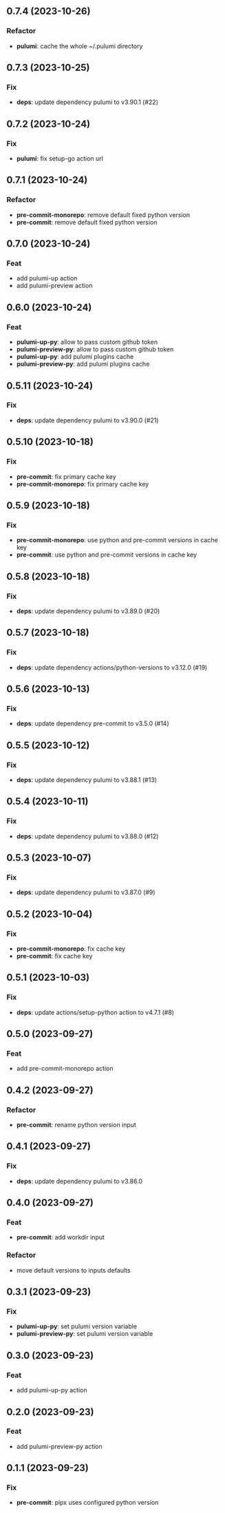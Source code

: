 ## 0.7.4 (2023-10-26)

### Refactor

- **pulumi**: cache the whole ~/.pulumi directory

## 0.7.3 (2023-10-25)

### Fix

- **deps**: update dependency pulumi to v3.90.1 (#22)

## 0.7.2 (2023-10-24)

### Fix

- **pulumi**: fix setup-go action url

## 0.7.1 (2023-10-24)

### Refactor

- **pre-commit-monorepo**: remove default fixed python version
- **pre-commit**: remove default fixed python version

## 0.7.0 (2023-10-24)

### Feat

- add pulumi-up action
- add pulumi-preview action

## 0.6.0 (2023-10-24)

### Feat

- **pulumi-up-py**: allow to pass custom github token
- **pulumi-preview-py**: allow to pass custom github token
- **pulumi-up-py**: add pulumi plugins cache
- **pulumi-preview-py**: add pulumi plugins cache

## 0.5.11 (2023-10-24)

### Fix

- **deps**: update dependency pulumi to v3.90.0 (#21)

## 0.5.10 (2023-10-18)

### Fix

- **pre-commit**: fix primary cache key
- **pre-commit-monorepo**: fix primary cache key

## 0.5.9 (2023-10-18)

### Fix

- **pre-commit-monorepo**: use python and pre-commit versions in cache key
- **pre-commit**: use python and pre-commit versions in cache key

## 0.5.8 (2023-10-18)

### Fix

- **deps**: update dependency pulumi to v3.89.0 (#20)

## 0.5.7 (2023-10-18)

### Fix

- **deps**: update dependency actions/python-versions to v3.12.0 (#19)

## 0.5.6 (2023-10-13)

### Fix

- **deps**: update dependency pre-commit to v3.5.0 (#14)

## 0.5.5 (2023-10-12)

### Fix

- **deps**: update dependency pulumi to v3.88.1 (#13)

## 0.5.4 (2023-10-11)

### Fix

- **deps**: update dependency pulumi to v3.88.0 (#12)

## 0.5.3 (2023-10-07)

### Fix

- **deps**: update dependency pulumi to v3.87.0 (#9)

## 0.5.2 (2023-10-04)

### Fix

- **pre-commit-monorepo**: fix cache key
- **pre-commit**: fix cache key

## 0.5.1 (2023-10-03)

### Fix

- **deps**: update actions/setup-python action to v4.7.1 (#8)

## 0.5.0 (2023-09-27)

### Feat

- add pre-commit-monorepo action

## 0.4.2 (2023-09-27)

### Refactor

- **pre-commit**: rename python version input

## 0.4.1 (2023-09-27)

### Fix

- **deps**: update dependency pulumi to v3.86.0

## 0.4.0 (2023-09-27)

### Feat

- **pre-commit**: add workdir input

### Refactor

- move default versions to inputs defaults

## 0.3.1 (2023-09-23)

### Fix

- **pulumi-up-py**: set pulumi version variable
- **pulumi-preview-py**: set pulumi version variable

## 0.3.0 (2023-09-23)

### Feat

- add pulumi-up-py action

## 0.2.0 (2023-09-23)

### Feat

- add pulumi-preview-py action

## 0.1.1 (2023-09-23)

### Fix

- **pre-commit**: pipx uses configured python version
